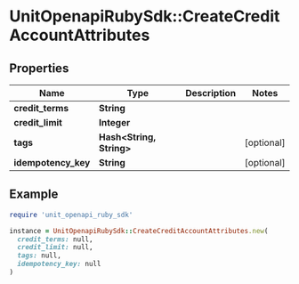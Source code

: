 # UnitOpenapiRubySdk::CreateCreditAccountAttributes

## Properties

| Name | Type | Description | Notes |
| ---- | ---- | ----------- | ----- |
| **credit_terms** | **String** |  |  |
| **credit_limit** | **Integer** |  |  |
| **tags** | **Hash&lt;String, String&gt;** |  | [optional] |
| **idempotency_key** | **String** |  | [optional] |

## Example

```ruby
require 'unit_openapi_ruby_sdk'

instance = UnitOpenapiRubySdk::CreateCreditAccountAttributes.new(
  credit_terms: null,
  credit_limit: null,
  tags: null,
  idempotency_key: null
)
```

